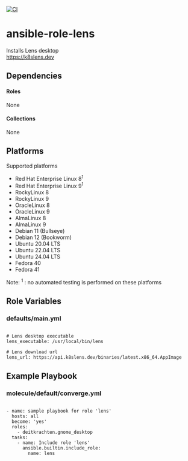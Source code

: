 [![CI](https://github.com/de-it-krachten/ansible-role-lens/workflows/CI/badge.svg?event=push)](https://github.com/de-it-krachten/ansible-role-lens/actions?query=workflow%3ACI)


# ansible-role-lens

Installs Lens desktop<br>
https://k8slens.dev<br> 



## Dependencies

#### Roles
None

#### Collections
None

## Platforms

Supported platforms

- Red Hat Enterprise Linux 8<sup>1</sup>
- Red Hat Enterprise Linux 9<sup>1</sup>
- RockyLinux 8
- RockyLinux 9
- OracleLinux 8
- OracleLinux 9
- AlmaLinux 8
- AlmaLinux 9
- Debian 11 (Bullseye)
- Debian 12 (Bookworm)
- Ubuntu 20.04 LTS
- Ubuntu 22.04 LTS
- Ubuntu 24.04 LTS
- Fedora 40
- Fedora 41

Note:
<sup>1</sup> : no automated testing is performed on these platforms

## Role Variables
### defaults/main.yml
<pre><code>
# Lens desktop executable
lens_executable: /usr/local/bin/lens

# Lens download url
lens_url: https://api.k8slens.dev/binaries/latest.x86_64.AppImage
</pre></code>




## Example Playbook
### molecule/default/converge.yml
<pre><code>
- name: sample playbook for role 'lens'
  hosts: all
  become: 'yes'
  roles:
    - deitkrachten.gnome_desktop
  tasks:
    - name: Include role 'lens'
      ansible.builtin.include_role:
        name: lens
</pre></code>
